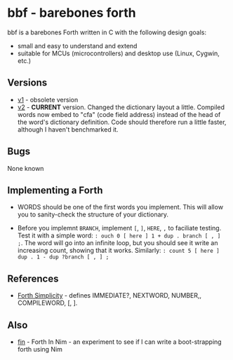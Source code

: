 # bbf - barebones forth

bbf is a barebones Forth written in C with the following design goals:

* small and easy to understand and extend
* suitable for MCUs (microcontrollers) and desktop use (Linux, Cygwin, etc.)

## Versions

* [v1](v1) - obsolete version
* [v2](v2) - **CURRENT** version. Changed the dictionary layout a little. Compiled words 
now embed to "cfa" (code field address) instead of the head of the word's dictionary
definition. Code should therefore run a little faster, although I haven't benchmarked it.

## Bugs

None known 

## Implementing a Forth

* WORDS should be one of the first words you implement. This will allow you to sanity-check the structure of your dictionary.

* Before you implemnt `BRANCH`, implement `[`, `]`, `HERE`, `,` to faciliate testing. Test it with a simple word: 
`: ouch 0 [ here ] 1 + dup . branch [ , ] ;`. 
The word will go into an infinite loop, but you should see it write an increasing count, showing that it works.
Similarly: `: count 5 [ here ] dup . 1 - dup ?branch [ , ] ;`

## References

* [Forth Simplicity](http://wiki.c2.com/?ForthSimplicity) - defines IMMEDIATE?, NEXTWORD, NUMBER,, COMPILEWORD, [, ].

## Also

* [fin](fin) - Forth In Nim - an experiment to see if I can write a boot-strapping forth using Nim
